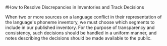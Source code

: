 #How to Resolve Discrepancies in Inventories and Track Decisions

When two or more sources on a language conflict in their representation of the language's phoneme inventory, we must choose which segments to include in our published inventory. For the purpose of transparency and consistency, such decisions should be handled in a uniform manner, and notes describing the decisions should be made available to the public. 